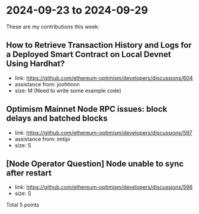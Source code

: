 # 2024-09-23 to 2024-09-29

These are my contributions this week:

## How to Retrieve Transaction History and Logs for a Deployed Smart Contract on Local Devnet Using Hardhat?
* link: https://github.com/ethereum-optimism/developers/discussions/604
* assistance from: joohhnnn
* size: M (Need to write some example code)

## Optimism Mainnet Node RPC issues: block delays and batched blocks
* link: https://github.com/ethereum-optimism/developers/discussions/597
* assistance from: imtipi
* size: S

## [Node Operator Question] Node unable to sync after restart
* link: https://github.com/ethereum-optimism/developers/discussions/596
* size: S

Total 5 points
